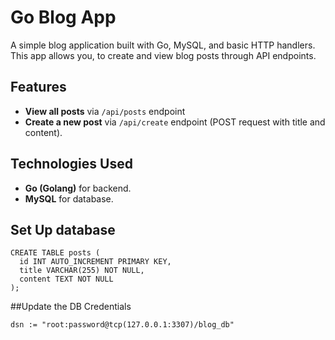 # Go Blog App

A simple blog application built with Go, MySQL, and basic HTTP handlers. This app allows you, to create and view blog posts through API endpoints.

## Features
- **View all posts** via `/api/posts` endpoint
- **Create a new post** via `/api/create` endpoint (POST request with title and content).

## Technologies Used
- **Go (Golang)** for backend.
- **MySQL** for database.

## Set Up database
```
CREATE TABLE posts (
  id INT AUTO_INCREMENT PRIMARY KEY,
  title VARCHAR(255) NOT NULL,
  content TEXT NOT NULL
);
```

##Update the DB Credentials
```
dsn := "root:password@tcp(127.0.0.1:3307)/blog_db"
```
